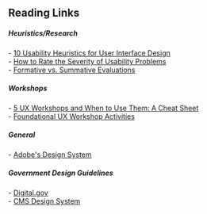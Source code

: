 <h2>Reading Links</h2>
<h5>Heuristics/Research</h5>
- <a href="https://www.nngroup.com/articles/ten-usability-heuristics/" target="_blank">10 Usability Heuristics for User Interface Design</a> 
<br>
- <a href="https://www.nngroup.com/articles/how-to-rate-the-severity-of-usability-problems/" target="_blank">How to Rate the Severity of Usability Problems</a>
<br>
- <a href="https://www.nngroup.com/articles/formative-vs-summative-evaluations/" target="_blank">Formative vs. Summative Evaluations</a>


<h5>Workshops</h5>
- <a href="https://www.nngroup.com/articles/5-ux-workshops/" target="_blank">5 UX Workshops and When to Use Them: A Cheat Sheet</a>
<br>
- <a href="https://www.nngroup.com/articles/workshop-activities/" target="_blank">Foundational UX Workshop Activities</a>

<h5>General</h5>
- <a href="https://spectrum.adobe.com/" target="_blank">Adobe's Design System</a>

<h5>Government Design Guidelines</h5>
- <a href="https://digital.gov/" target="_blank">Digital.gov</a>
<br>
- <a href="https://design.cms.gov/?theme=core" target="_blank">CMS Design System</a>
